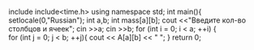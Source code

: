 include<iostream>
include<time.h>
using namespace std;
int main(){
setlocale(0,"Russian");
int a,b;
int mass[a][b];
cout <<"Введите кол-во столбцов и ячеек";
cin >>a;
cin >>b;
for (int i = 0; i < a; ++i)
{   
  for (int j = 0; j < b; ++j){
  cout << A[a][b] << " ";
    }
    return 0;
